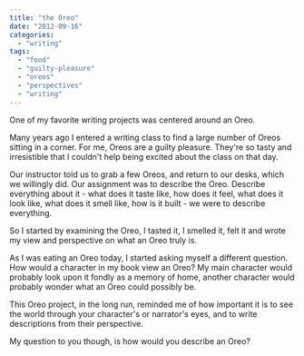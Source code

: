 ```yaml
---
title: "the Oreo"
date: "2012-09-16"
categories: 
  - "writing"
tags: 
  - "food"
  - "guilty-pleasure"
  - "oreos"
  - "perspectives"
  - "writing"
---
```


One of my favorite writing projects was centered around an Oreo.

Many years ago I entered a writing class to find a large number of Oreos sitting in a corner. For me, Oreos are a guilty pleasure. They're so tasty and irresistible that I couldn't help being excited about the class on that day.

Our instructor told us to grab a few Oreos, and return to our desks, which we willingly did. Our assignment was to describe the Oreo. Describe everything about it - what does it taste like, how does it feel, what does it look like, what does it smell like, how is it built - we were to describe everything.

So I started by examining the Oreo, I tasted it, I smelled it, felt it and wrote my view and perspective on what an Oreo truly is.

As I was eating an Oreo today, I started asking myself a different question. How would a character in my book view an Oreo? My main character would probably look upon it fondly as a memory of home, another character would probably wonder what an Oreo could possibly be.

This Oreo project, in the long run, reminded me of how important it is to see the world through your character's or narrator's eyes, and to write descriptions from their perspective.

My question to you though, is how would you describe an Oreo?
